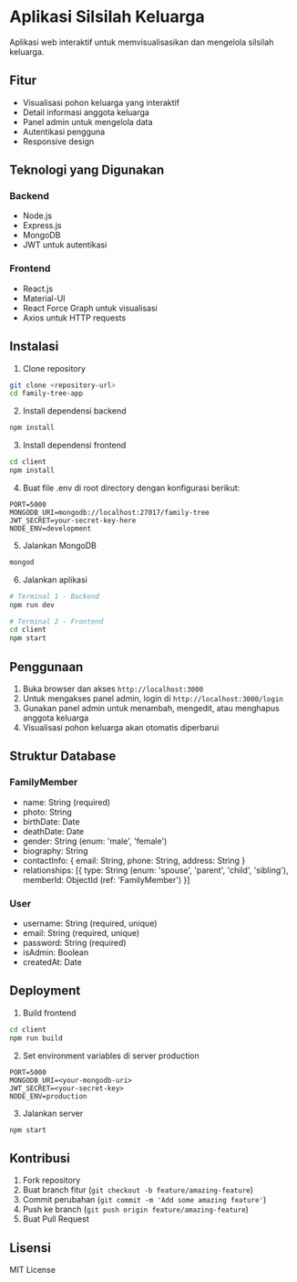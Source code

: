 # Aplikasi Silsilah Keluarga

Aplikasi web interaktif untuk memvisualisasikan dan mengelola silsilah keluarga.

## Fitur

- Visualisasi pohon keluarga yang interaktif
- Detail informasi anggota keluarga
- Panel admin untuk mengelola data
- Autentikasi pengguna
- Responsive design

## Teknologi yang Digunakan

### Backend
- Node.js
- Express.js
- MongoDB
- JWT untuk autentikasi

### Frontend
- React.js
- Material-UI
- React Force Graph untuk visualisasi
- Axios untuk HTTP requests

## Instalasi

1. Clone repository
```bash
git clone <repository-url>
cd family-tree-app
```

2. Install dependensi backend
```bash
npm install
```

3. Install dependensi frontend
```bash
cd client
npm install
```

4. Buat file .env di root directory dengan konfigurasi berikut:
```
PORT=5000
MONGODB_URI=mongodb://localhost:27017/family-tree
JWT_SECRET=your-secret-key-here
NODE_ENV=development
```

5. Jalankan MongoDB
```bash
mongod
```

6. Jalankan aplikasi
```bash
# Terminal 1 - Backend
npm run dev

# Terminal 2 - Frontend
cd client
npm start
```

## Penggunaan

1. Buka browser dan akses `http://localhost:3000`
2. Untuk mengakses panel admin, login di `http://localhost:3000/login`
3. Gunakan panel admin untuk menambah, mengedit, atau menghapus anggota keluarga
4. Visualisasi pohon keluarga akan otomatis diperbarui

## Struktur Database

### FamilyMember
- name: String (required)
- photo: String
- birthDate: Date
- deathDate: Date
- gender: String (enum: 'male', 'female')
- biography: String
- contactInfo: {
  email: String,
  phone: String,
  address: String
}
- relationships: [{
  type: String (enum: 'spouse', 'parent', 'child', 'sibling'),
  memberId: ObjectId (ref: 'FamilyMember')
}]

### User
- username: String (required, unique)
- email: String (required, unique)
- password: String (required)
- isAdmin: Boolean
- createdAt: Date

## Deployment

1. Build frontend
```bash
cd client
npm run build
```

2. Set environment variables di server production
```
PORT=5000
MONGODB_URI=<your-mongodb-uri>
JWT_SECRET=<your-secret-key>
NODE_ENV=production
```

3. Jalankan server
```bash
npm start
```

## Kontribusi

1. Fork repository
2. Buat branch fitur (`git checkout -b feature/amazing-feature`)
3. Commit perubahan (`git commit -m 'Add some amazing feature'`)
4. Push ke branch (`git push origin feature/amazing-feature`)
5. Buat Pull Request

## Lisensi

MIT License 
